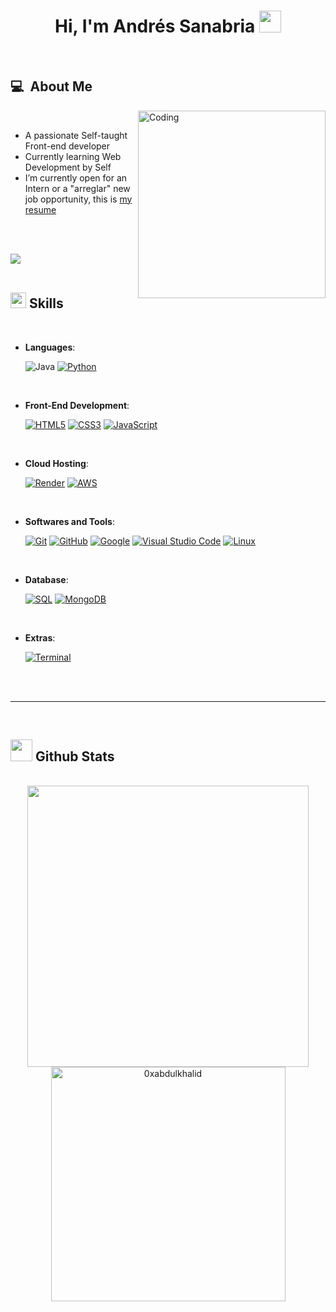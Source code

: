 <h1 align="center"><b>Hi, I'm Andrés Sanabria </b><img src="https://media.giphy.com/media/hvRJCLFzcasrR4ia7z/giphy.gif" width="35"></h1>




<br>



	
<h2> 💻 &nbsp;About Me </h2>
<picture> <img align="right" alt="Coding" width="300" src="https://i.pinimg.com/originals/81/17/8b/81178b47a8598f0c81c4799f2cdd4057.gif">
</picture>

<br>

- A passionate Self-taught Front-end developer
- Currently learning Web Development by Self
- I’m currently open for an Intern or a "arreglar" new job opportunity, this is [my resume](https://read.cv/0xabdulkhalid)

<br><br>

<img src="https://user-images.githubusercontent.com/73097560/115834477-dbab4500-a447-11eb-908a-139a6edaec5c.gif"><br><br>

## <img src="https://media2.giphy.com/media/QssGEmpkyEOhBCb7e1/giphy.gif?cid=ecf05e47a0n3gi1bfqntqmob8g9aid1oyj2wr3ds3mg700bl&rid=giphy.gif" width ="25"><b> Skills</b>
<br>

<p align="center">

- **Languages**:
    
    ![Java](https://img.shields.io/badge/Java-%23ED8B00.svg?style=for-the-badge&logo=java&logoColor=white)
[![Python](https://img.shields.io/badge/Python%20-%2314354C.svg?style=for-the-badge&logo=python&logoColor=white)](https://github.com/andres-sanabria-10/extraccion-.git)

<br>   
    
- **Front-End Development**:

   [![HTML5](https://img.shields.io/badge/HTML5%20-%23E34F26.svg?style=for-the-badge&logo=html5&logoColor=white)](https://github.com/andres-sanabria-10/Parroquia-Santa-Mar-a-Boyac-/tree/ce869ab034db1d3fa0a0b61f11dbaf5f3a517702/views)
   [![CSS3](https://img.shields.io/badge/CSS%20-%231572B6.svg?style=for-the-badge&logo=css3&logoColor=white)](https://github.com/andres-sanabria-10/Parroquia-Santa-Mar-a-Boyac-/tree/ce869ab034db1d3fa0a0b61f11dbaf5f3a517702/public/css)
   [![JavaScript](https://img.shields.io/badge/JavaScript%20-%23F7DF1E.svg?style=for-the-badge&logo=javascript&logoColor=black)](https://github.com/andres-sanabria-10/Parroquia-Santa-Mar-a-Boyac-/tree/ce869ab034db1d3fa0a0b61f11dbaf5f3a517702/public)

<br>

- **Cloud Hosting**:

   [![Render](https://img.shields.io/badge/Render-%2300BFFF.svg?style=for-the-badge&logo=render&logoColor=white)](https://parroquia-santa-mar-a-boyac.onrender.com)
   [![AWS](https://img.shields.io/badge/AWS-232F3E?style=for-the-badge&logo=amazon-aws&logoColor=white)](https://aws.amazon.com/es/free/?gclid=EAIaIQobChMIsuyWuLPuhwMV-0r_AR3plwrsEAAYASAAEgKL7_D_BwE&trk=8fa18207-f2c2-4587-81a1-f2a3648571b3&sc_channel=ps&ef_id=EAIaIQobChMIsuyWuLPuhwMV-0r_AR3plwrsEAAYASAAEgKL7_D_BwE:G:s&s_kwcid=AL!4422!3!647999789205!e!!g!!aws!19685287144!146461596896&all-free-tier.sort-by=item.additionalFields.SortRank&all-free-tier.sort-order=asc&awsf.Free%20Tier%20Types=*all&awsf.Free%20Tier%20Categories=*all)

    
<br>

- **Softwares and Tools**:

    [![Git](https://img.shields.io/badge/git-%23F05033.svg?style=for-the-badge&logo=git&logoColor=white)](https://git-scm.com/)
    [![GitHub](https://img.shields.io/badge/github-%23121011.svg?style=for-the-badge&logo=github&logoColor=white)](https://github.com/andres-sanabria-10?tab=repositories)
    [![Google](https://img.shields.io/badge/google-%234285F4.svg?style=for-the-badge&logo=google&logoColor=white)](https://www.google.com/)
    [![Visual Studio Code](https://img.shields.io/badge/Visual%20Studio%20Code-0078d7.svg?style=for-the-badge&logo=visual-studio-code&logoColor=white)](https://code.visualstudio.com/)
    [![Linux](https://img.shields.io/badge/Linux-FCC624?style=for-the-badge&logo=linux&logoColor=black)](https://www.linux.org/)

<br>

- **Database**:

   [![SQL](https://img.shields.io/badge/SQL-%23007ACC.svg?style=for-the-badge&logo=microsoft-sql-server&logoColor=white)](https://www.microsoft.com/en-us/sql-server)
   [![MongoDB](https://img.shields.io/badge/MongoDB-%2347A248.svg?style=for-the-badge&logo=mongodb&logoColor=white)](https://www.mongodb.com/)
   
<br>

- **Extras**:

  [![Terminal](https://img.shields.io/badge/Terminal-%23054020?style=for-the-badge&logo=gnu-bash&logoColor=white)](https://www.gnu.org/software/bash/)
   


</p>

<br>
<br>

-----

<br>


## <img src="https://media.giphy.com/media/iY8CRBdQXODJSCERIr/giphy.gif" width="35"><b> Github Stats </b>
<br>

<div align="center">

<a href="https://github.com/0xabdulkhalid/">
  <img src="https://github-readme-stats.vercel.app/api?username=0xabdulkhalid&include_all_commits=true&count_private=true&show_icons=true&line_height=20&title_color=7A7ADB&icon_color=2234AE&text_color=D3D3D3&bg_color=0,000000,130F40" width="450"/>
  <img src="https://github-readme-stats.vercel.app/api/top-langs?username=0xabdulkhalid&show_icons=true&locale=en&layout=compact&line_height=20&title_color=7A7ADB&icon_color=2234AE&text_color=D3D3D3&bg_color=0,000000,130F40" width="375"  alt="0xabdulkhalid"/>

</a>
</div>
